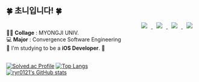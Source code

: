 <div><h2>🍀 초니입니다! 🍀</h2></div>
<div align = right> <a href="https://www.instagram.com/dev_choni/">
    <img 
        src="http://img.shields.io/badge/-Insta-black?style=flat&logo=Instagram&link=https://www.instagram.com/iamgrassdow/"
        style="height : auto; margin-left : 10px; margin-right : 10px;"/>
</a> <a href="mailto:ryr0121@gmail.com">
    <img 
        src="https://img.shields.io/badge/Gmail-000000?style=flat&logo=Gmail&logoColor=white&link=mailto:ryr0121@gmail.com"
        style="height : auto; margin-left : 10px; margin-right : 10px;"/>
</a>
<a href="https://hazel-acapella-21a.notion.site/Portfolio-of-Chowon-Kim-c3b3a2127ee84776bebd3c397bef687a">
    <img 
        src="https://img.shields.io/badge/Portfolio-000000?style=flat&logo=ReverbNation&logoColor=white&link=https://bony-squirrel-b48.notion.site/Ari-e748ab73539f46b8b1f7d1e648206ae4"
        style="height : auto; margin-left : 10px; margin-right : 10px;"/>
</a>
<a href="https://dev-choni.tistory.com/">
    <img 
        src="http://img.shields.io/badge/-Blog-000000?style=flat&logo=Tistory&link=https://dev-choni.tistory.com/"
        style="height : auto; margin-left : 10px; margin-right : 10px;"/>
</a></div>
👩‍🎓 <b>Collage</b> : MYONGJI UNIV.<br>
  💻 <b>Major</b> : Convergence Software Engineering<br>
  🌱 I'm studying to be a <b>iOS Developer</b>. 🌱 <br>
  <br>
  
  [![Solved.ac Profile](http://mazassumnida.wtf/api/v2/generate_badge?boj=seoriday)](https://solved.ac/seoriday/)
  [![Top Langs](https://github-readme-stats.vercel.app/api/top-langs/?username=ryr0121&layout=compact&theme=nightowl)](https://github.com/ryr0121/ryr0121)
  <br>
  [![ryr0121's GitHub stats](https://github-readme-stats.vercel.app/api?username=ryr0121&theme=nightowl&ount_private=true)](https://github.com/ryr0121/github-readme-stats)

  <!--[![Hits](https://hits.seeyoufarm.com/api/count/incr/badge.svg?url=https%3A%2F%2Fgithub.com%2Fchaerlo127&count_bg=%2379C83D&title_bg=%23555555&icon=&icon_color=%23E7E7E7&title=hits&edge_flat=false)](https://hits.seeyoufarm.com)-->

 </div>
 

<!--
**ryr0121/ryr0121** is a ✨ _special_ ✨ repository because its `README.md` (this file) appears on your GitHub profile.

Here are some ideas to get you started:

- 🔭 I’m currently working on ...
- 🌱 I’m currently learning ...
- 👯 I’m looking to collaborate on ...
- 🤔 I’m looking for help with ...
- 💬 Ask me about ...
- 📫 How to reach me: ...
- 😄 Pronouns: ...
- ⚡ Fun fact: ...
-->
